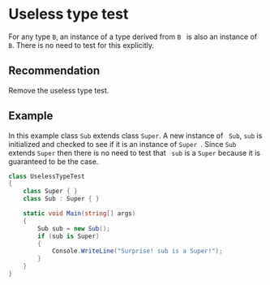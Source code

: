# Useless type test
For any type `B`, an instance of a type derived from `B ` is also an instance of `B`. There is no need to test for this explicitly.


## Recommendation
Remove the useless type test.


## Example
In this example class `Sub` extends class `Super`. A new instance of ` Sub`, `sub` is initialized and checked to see if it is an instance of `Super `. Since `Sub` extends `Super` then there is no need to test that ` sub` is a `Super` because it is guaranteed to be the case.


```csharp
class UselessTypeTest
{
    class Super { }
    class Sub : Super { }

    static void Main(string[] args)
    {
        Sub sub = new Sub();
        if (sub is Super)
        {
            Console.WriteLine("Surprise! sub is a Super!");
        }
    }
}

```
